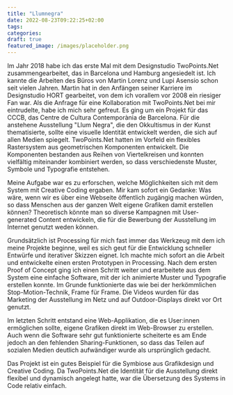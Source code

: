 ```yaml
---
title: "Llumnegra"
date: 2022-08-23T09:22:25+02:00
tags:
categories:
draft: true
featured_image: /images/placeholder.png
---
```

Im Jahr 2018 habe ich das erste Mal mit dem Designstudio TwoPoints.Net zusammengearbeitet, das in Barcelona und Hamburg angesiedelt ist. Ich kannte die Arbeiten des Büros von Martin Lorenz und Lupi Asensio schon seit vielen Jahren. Martin hat in den Anfängen seiner Karriere im Designstudio HORT gearbeitet, von dem ich vorallem vor 2008 ein riesiger Fan war. Als die Anfrage für eine Kollaboration mit TwoPoints.Net bei mir eintrudelte, habe ich mich sehr gefreut. Es ging um ein Projekt für das CCCB, das Centre de Cultura Contemporània de Barcelona. Für die anstehene Ausstellung "Llum Negra", die den Okkultismus in der Kunst thematisierte, sollte eine visuelle Identität entwickelt werden, die sich auf allen Medien spiegelt. TwoPoints.Net hatten im Vorfeld ein flexibles Rastersystem aus geometrischen Komponenten entwickelt. Die Komponenten bestanden aus Reihen von Viertelkreisen und konnten vielfältig miteinander kombiniert werden, so dass  verschiedenste Muster, Symbole und Typografie entstehen. 

Meine Aufgabe war es zu erforschen, welche Möglichkeiten sich mit dem System mit Creative Coding ergaben. Mir kam sofort ein Gedanke: Was wäre, wenn wir es über eine Webseite öffentlich zugängig machen würden, so dass Menschen aus der ganzen Welt eigene Grafiken damit erstellen können? Theoretisch könnte man so diverse Kampagnen mit User-generated Content entwickeln, die für die Bewerbung der Ausstellung im Internet genutzt weden können.

Grundsätzlich ist Processing für mich fast immer das Werkzeug mit dem ich meine Projekte beginne, weil es sich geut für die Entwicklung schneller Entwürfe und iterativer Skizzen eignet. Ich machte mich sofort an die Arbeit und entwickelte einen ersten Prototypen in Processing. Nach dem ersten  Proof of Concept ging ich einen Schritt weiter und erarbeitete aus dem System eine einfache Software, mit der ich animierte Muster und Typografie erstellen konnte. Im Grunde funktionierte das wie bei der herkömmlichen Stop-Motion-Technik, Frame für Frame. Die Videos wurden für das Marketing der Ausstellung im Netz und auf Outdoor-Displays direkt vor Ort genutzt. 

Im letzten Schritt entstand eine Web-Applikation, die es User:innen ermöglichen sollte, eigene Grafiken direkt im Web-Browser zu erstellen. Auch wenn die Software sehr gut funktionierte scheiterte es am Ende jedoch an den fehlenden Sharing-Funktionen, so dass das Teilen auf sozialen Medien deutlich aufwändiger wurde als ursprünglich gedacht. 

Das Projekt ist ein gutes Beispiel für die Symbiose aus Grafikdesign und Creative Coding. Da TwoPoints.Net die Identität für die Ausstellung direkt flexibel und dynamisch angelegt hatte, war die Übersetzung des Systems in Code relativ einfach. 



